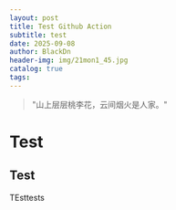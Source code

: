 ```yaml
---
layout: post
title: Test Github Action
subtitle: test
date: 2025-09-08
author: BlackDn
header-img: img/21mon1_45.jpg
catalog: true
tags:
---
```


> "山上层层桃李花，云间烟火是人家。"

# Test

## Test

TEsttests

